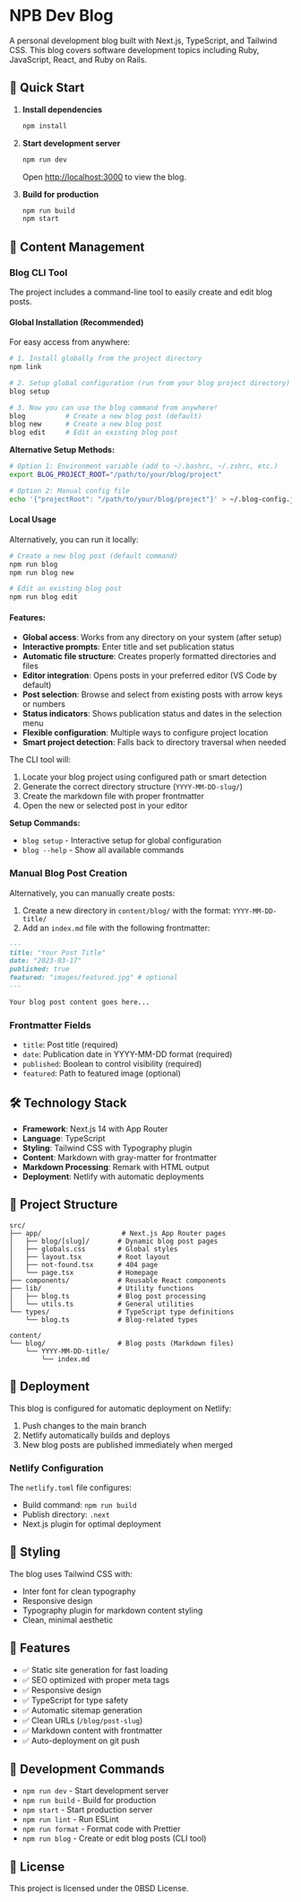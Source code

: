 # NPB Dev Blog

A personal development blog built with Next.js, TypeScript, and Tailwind CSS. This blog covers software development topics including Ruby, JavaScript, React, and Ruby on Rails.

## 🚀 Quick Start

1. **Install dependencies**
   ```bash
   npm install
   ```

2. **Start development server**
   ```bash
   npm run dev
   ```
   Open [http://localhost:3000](http://localhost:3000) to view the blog.

3. **Build for production**
   ```bash
   npm run build
   npm start
   ```

## 📝 Content Management

### Blog CLI Tool

The project includes a command-line tool to easily create and edit blog posts.

#### Global Installation (Recommended)

For easy access from anywhere:

```bash
# 1. Install globally from the project directory
npm link

# 2. Setup global configuration (run from your blog project directory)
blog setup

# 3. Now you can use the blog command from anywhere!
blog          # Create a new blog post (default)
blog new      # Create a new blog post
blog edit     # Edit an existing blog post
```

**Alternative Setup Methods:**

```bash
# Option 1: Environment variable (add to ~/.bashrc, ~/.zshrc, etc.)
export BLOG_PROJECT_ROOT="/path/to/your/blog/project"

# Option 2: Manual config file
echo '{"projectRoot": "/path/to/your/blog/project"}' > ~/.blog-config.json
```

#### Local Usage

Alternatively, you can run it locally:

```bash
# Create a new blog post (default command)
npm run blog
npm run blog new

# Edit an existing blog post
npm run blog edit
```

#### Features:
- **Global access**: Works from any directory on your system (after setup)
- **Interactive prompts**: Enter title and set publication status
- **Automatic file structure**: Creates properly formatted directories and files
- **Editor integration**: Opens posts in your preferred editor (VS Code by default)
- **Post selection**: Browse and select from existing posts with arrow keys or numbers
- **Status indicators**: Shows publication status and dates in the selection menu
- **Flexible configuration**: Multiple ways to configure project location
- **Smart project detection**: Falls back to directory traversal when needed

The CLI tool will:
1. Locate your blog project using configured path or smart detection
2. Generate the correct directory structure (`YYYY-MM-DD-slug/`)
3. Create the markdown file with proper frontmatter
4. Open the new or selected post in your editor

**Setup Commands:**
- `blog setup` - Interactive setup for global configuration
- `blog --help` - Show all available commands

### Manual Blog Post Creation

Alternatively, you can manually create posts:

1. Create a new directory in `content/blog/` with the format: `YYYY-MM-DD-title/`
2. Add an `index.md` file with the following frontmatter:

```markdown
---
title: "Your Post Title"
date: "2023-03-17"
published: true
featured: "images/featured.jpg" # optional
---

Your blog post content goes here...
```

### Frontmatter Fields

- `title`: Post title (required)
- `date`: Publication date in YYYY-MM-DD format (required)
- `published`: Boolean to control visibility (required)
- `featured`: Path to featured image (optional)

## 🛠 Technology Stack

- **Framework**: Next.js 14 with App Router
- **Language**: TypeScript
- **Styling**: Tailwind CSS with Typography plugin
- **Content**: Markdown with gray-matter for frontmatter
- **Markdown Processing**: Remark with HTML output
- **Deployment**: Netlify with automatic deployments

## 📁 Project Structure

```
src/
├── app/                    # Next.js App Router pages
│   ├── blog/[slug]/       # Dynamic blog post pages
│   ├── globals.css        # Global styles
│   ├── layout.tsx         # Root layout
│   ├── not-found.tsx      # 404 page
│   └── page.tsx           # Homepage
├── components/            # Reusable React components
├── lib/                   # Utility functions
│   ├── blog.ts            # Blog post processing
│   └── utils.ts           # General utilities
└── types/                 # TypeScript type definitions
    └── blog.ts            # Blog-related types

content/
└── blog/                  # Blog posts (Markdown files)
    └── YYYY-MM-DD-title/
        └── index.md
```

## 🚀 Deployment

This blog is configured for automatic deployment on Netlify:

1. Push changes to the main branch
2. Netlify automatically builds and deploys
3. New blog posts are published immediately when merged

### Netlify Configuration

The `netlify.toml` file configures:
- Build command: `npm run build`
- Publish directory: `.next`
- Next.js plugin for optimal deployment

## 🎨 Styling

The blog uses Tailwind CSS with:
- Inter font for clean typography
- Responsive design
- Typography plugin for markdown content styling
- Clean, minimal aesthetic

## 📱 Features

- ✅ Static site generation for fast loading
- ✅ SEO optimized with proper meta tags
- ✅ Responsive design
- ✅ TypeScript for type safety
- ✅ Automatic sitemap generation
- ✅ Clean URLs (`/blog/post-slug`)
- ✅ Markdown content with frontmatter
- ✅ Auto-deployment on git push

## 🔧 Development Commands

- `npm run dev` - Start development server
- `npm run build` - Build for production
- `npm start` - Start production server
- `npm run lint` - Run ESLint
- `npm run format` - Format code with Prettier
- `npm run blog` - Create or edit blog posts (CLI tool)

## 📄 License

This project is licensed under the 0BSD License.